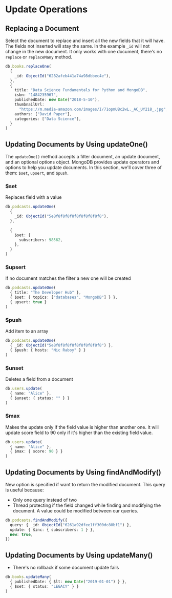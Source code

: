 # Update Operations

## Replacing a Document

Select the document to replace and insert all the new fields that it will have. The fields not inserted will stay the same. In the example `_id` will not change in the new document. It only works with one document, there's no `replace` or `replaceMany` method.

```ts
db.books.replaceOne(
  {
    _id: ObjectId("6282afeb441a74a98dbbec4e"),
  },
  {
    title: "Data Science Fundamentals for Python and MongoDB",
    isbn: "1484235967",
    publishedDate: new Date("2018-5-10"),
    thumbnailUrl:
      "https://m.media-amazon.com/images/I/71opmUBc2wL._AC_UY218_.jpg",
    authors: ["David Paper"],
    categories: ["Data Science"],
  }
)
```

## Updating Documents by Using updateOne()

The `updateOne()` method accepts a filter document, an update document, and an optional options object. MongoDB provides update operators and options to help you update documents. In this section, we'll cover three of them: `$set`, `upsert`, and `$push`.

### $set

Replaces field with a value

```ts
db.podcasts.updateOne(
  {
    _id: ObjectId("5e8f8f8f8f8f8f8f8f8f8f8"),
  },

  {
    $set: {
      subscribers: 98562,
    },
  }
)
```

### $upsert

If no document matches the filter a new one will be created

```ts
db.podcasts.updateOne(
  { title: "The Developer Hub" },
  { $set: { topics: ["databases", "MongoDB"] } },
  { upsert: true }
)
```

### $push

Add item to an array

```ts
db.podcasts.updateOne(
  { _id: ObjectId("5e8f8f8f8f8f8f8f8f8f8f8") },
  { $push: { hosts: "Nic Raboy" } }
)
```

### $unset

Deletes a field from a document

```ts
db.users.update(
  { name: "Alice" },
  { $unset: { status: "" } }
)
```

### $max

Makes the update only if the field value is higher than another one. It will update score field to 90 only if it's higher than the existing field value.

```ts
db.users.update(
  { name: "Alice" },
  { $max: { score: 90 } }
)
```


## Updating Documents by Using findAndModify()

New option is specified if want to return the modified document. This query is useful because:

* Only one query instead of two
* Thread protecting if the field changed while finding and modifying the document. A value could be modified between our queries.

```ts
db.podcasts.findAndModify({
  query: { _id: ObjectId("6261a92dfee1ff300dc80bf1") },
  update: { $inc: { subscribers: 1 } },
  new: true,
})
```

## Updating Documents by Using updateMany()

* There's no rollback if some document update fails

```ts
db.books.updateMany(
  { publishedDate: { $lt: new Date("2019-01-01") } },
  { $set: { status: "LEGACY" } }
)
```